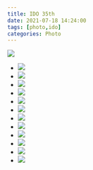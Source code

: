 ```yaml
---
title: IDO 35th
date: 2021-07-18 14:24:00
tags: [photo,ido]
categories: Photo
---
```

<img src="https://sadness96.github.io/images/blog/photo-Ido35/ido35logo.jpg"/>

<!-- more -->
<ul class="grid effect-1" id="grid">
    <li><a><img src="https://sadness.oss-cn-beijing.aliyuncs.com/images/photo-Ido35/554A0541.jpg"></a></li>
    <li><a><img src="https://sadness.oss-cn-beijing.aliyuncs.com/images/photo-Ido35/554A0557.jpg"></a></li>
    <li><a><img src="https://sadness.oss-cn-beijing.aliyuncs.com/images/photo-Ido35/554A0565.jpg"></a></li>
    <li><a><img src="https://sadness.oss-cn-beijing.aliyuncs.com/images/photo-Ido35/554A0570.jpg"></a></li>
    <li><a><img src="https://sadness.oss-cn-beijing.aliyuncs.com/images/photo-Ido35/554A0585.jpg"></a></li>
    <li><a><img src="https://sadness.oss-cn-beijing.aliyuncs.com/images/photo-Ido35/554A0590.jpg"></a></li>
    <li><a><img src="https://sadness.oss-cn-beijing.aliyuncs.com/images/photo-Ido35/554A0612.jpg"></a></li>
    <li><a><img src="https://sadness.oss-cn-beijing.aliyuncs.com/images/photo-Ido35/554A0645.jpg"></a></li>
    <li><a><img src="https://sadness.oss-cn-beijing.aliyuncs.com/images/photo-Ido35/554A0652.jpg"></a></li>
    <li><a><img src="https://sadness.oss-cn-beijing.aliyuncs.com/images/photo-Ido35/554A0665.jpg"></a></li>
    <li><a><img src="https://sadness.oss-cn-beijing.aliyuncs.com/images/photo-Ido35/554A0670.jpg"></a></li>
    <li><a><img src="https://sadness.oss-cn-beijing.aliyuncs.com/images/photo-Ido35/554A0672.jpg"></a></li>
</ul>

<link rel="stylesheet" type="text/css" href="/blog/css/masonry/default.css" />
<link rel="stylesheet" type="text/css" href="/blog/css/masonry/component.css" />
<script src="/blog/js/masonry/modernizr.custom.js"></script>
<script src="/blog/js/masonry/masonry.pkgd.min.js"></script>
<script src="/blog/js/masonry/imagesLoaded.js"></script>
<script src="/blog/js/masonry/classie.js"></script>
<script src="/blog/js/masonry/AnimOnScroll.js"></script>

<script>
    new AnimOnScroll( document.getElementById( 'grid' ), {
        minDuration : 0.4,
        maxDuration : 0.7,
        viewportFactor : 0.2
    } );
</script>